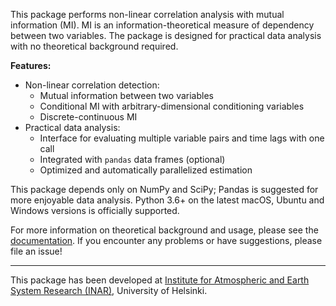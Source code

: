 This package performs non-linear correlation analysis with mutual information (MI).
MI is an information-theoretical measure of dependency between two variables.
The package is designed for practical data analysis
with no theoretical background required.

**Features:**
- Non-linear correlation detection:
  - Mutual information between two variables
  - Conditional MI with arbitrary-dimensional conditioning variables
  - Discrete-continuous MI
- Practical data analysis:
  - Interface for evaluating multiple variable pairs and time lags with one call
  - Integrated with `pandas` data frames (optional)
  - Optimized and automatically parallelized estimation

This package depends only on NumPy and SciPy;
Pandas is suggested for more enjoyable data analysis.
Python 3.6+ on the latest macOS, Ubuntu and Windows versions
is officially supported.

For more information on theoretical background and usage, please see the
[documentation](https://polsys.github.io/ennemi).
If you encounter any problems or have suggestions, please file an issue!

---

This package has been developed at
[Institute for Atmospheric and Earth System Research (INAR)](https://www.helsinki.fi/en/inar-institute-for-atmospheric-and-earth-system-research),
University of Helsinki.
